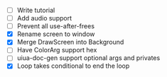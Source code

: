 - [ ] Write tutorial
- [ ] Add audio support
- [ ] Prevent all use-after-frees
- [x] Rename screen to window
- [x] Merge DrawScreen into Background
- [ ] Have ColorArg support hex
- [ ] uiua-doc-gen support optional args and privates
- [x] Loop takes conditional to end the loop
